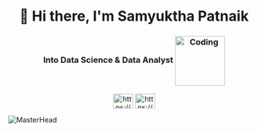 
<h1 align="center">👋 Hi there, I'm Samyuktha Patnaik</h1>
<h3 align="center">Into Data Science & Data Analyst <img align="center" alt="Coding" width="100" src="https://c.tenor.com/FP3KLUuiKOkAAAAC/computer-typing.gif"></h3>



<p align="center">
<a href="https://linkedin.com/in/https://www.linkedin.com/in/samyuktha-patnaik/" target="blank"><img align="center" src="https://raw.githubusercontent.com/rahuldkjain/github-profile-readme-generator/master/src/images/icons/Social/linked-in-alt.svg" alt="https://www.linkedin.com/in/samyuktha-patnaik/" height="30" width="40" /></a>
<a href="https://instagram.com/https://www.instagram.com/its_samrecords/" target="blank"><img align="center" src="https://raw.githubusercontent.com/rahuldkjain/github-profile-readme-generator/master/src/images/icons/Social/instagram.svg" alt="https://www.instagram.com/its_samrecords/" height="30" width="40" /></a>
</p>

![MasterHead](https://miro.medium.com/max/1400/1*RqZtWmB7eMyIbJufBcxlUw.png)
